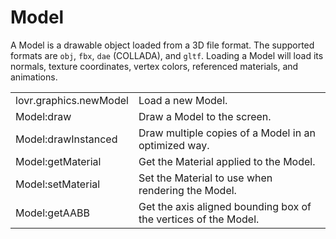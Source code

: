 <!--
category: reference
-->

Model
===

A Model is a drawable object loaded from a 3D file format.  The supported formats are `obj`, `fbx`,
`dae` (COLLADA), and `gltf`.  Loading a Model will load its normals, texture coordinates, vertex
colors, referenced materials, and animations.

<table>
<tr>
  <td class="pre">lovr.graphics.newModel</td>
  <td>Load a new Model.</td>
</tr>

<tr>
  <td class="pre">Model:draw</td>
  <td>Draw a Model to the screen.</td>
</tr>

<tr>
  <td class="pre">Model:drawInstanced</td>
  <td>Draw multiple copies of a Model in an optimized way.</td>
</tr>

<tr>
  <td class="pre">Model:getMaterial</td>
  <td>Get the Material applied to the Model.</td>
</tr>

<tr>
  <td class="pre">Model:setMaterial</td>
  <td>Set the Material to use when rendering the Model.</td>
</tr>

<tr>
  <td class="pre">Model:getAABB</td>
  <td>Get the axis aligned bounding box of the vertices of the Model.</td>
</tr>
</table>
